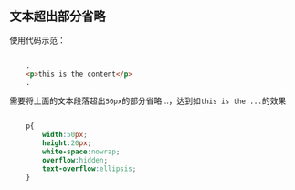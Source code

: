 ## 文本超出部分省略

使用代码示范：


```html

    .
    <p>this is the content</p>
    .

```

需要将上面的文本段落超出`50px`的部分省略...，达到如`this is the ...`的效果

```css

    p{
        width:50px;
        height:20px;
        white-space:nowrap;
        overflow:hidden;
        text-overflow:ellipsis;
    }

```